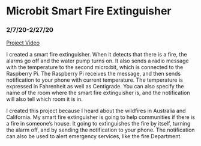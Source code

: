 # Microbit Smart Fire Extinguisher
<h3><b>2/7/20-2/27/20</b></h3>
<a href="https://www.youtube.com/watch?v=jCNQnmXO5HA">Project Video</a>

I created a smart fire extinguisher. When it detects that there is a fire, the alarms go off and the water pump turns on. It also sends a radio message with the temperature to the second micro:bit, which is connected to the Raspberry Pi. The Raspberry Pi receives the message, and then sends notification to your phone with current temperature. The temperature is expressed in Fahrenheit as well as Centigrade. You can also specify the name of the room where the smart fire extinguisher is, and the notification will also tell which room it is in. 

I created this project because I heard about the wildfires in Australia and California. My smart fire extinguisher is going to help communities if there is a fire in someone’s house. It going to extinguishes the fire by itself, turning the alarm off, and by sending the notification to your phone. The notification can also be used to alert emergency services, like the fire Department.

